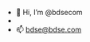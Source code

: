 - 👋 Hi, I’m @bdsecom
- 
- 📫 bdse@bdse.com

<!---
bdsecom/bdsecom is a ✨ special ✨ repository because its `README.md` (this file) appears on your GitHub profile.
You can click the Preview link to take a look at your changes.
--->
